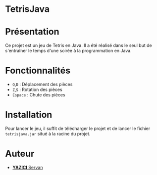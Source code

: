 # TetrisJava

# Présentation

Ce projet est un jeu de Tetris en Java. Il a été réalisé dans le seul but de s'entraîner le temps d'une soirée à la programmation en Java.

# Fonctionnalités

- `Q`,`D` : Déplacement des pièces
- `Z`,`S` : Rotation des pièces
- `Espace` : Chute des pièces

# Installation

Pour lancer le jeu, il suffit de télécharger le projet et de lancer le fichier `tetrisjava.jar` situé à la racine du projet.

# Auteur

- [__YAZICI__ Servan](https://github.com/SservXF)